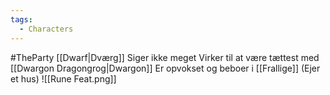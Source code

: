 ```yaml
---
tags:
  - Characters
---
```

#TheParty 
[[Dwarf|Dværg]]
Siger ikke meget
Virker til at være tættest med [[Dwargon Dragongrog|Dwargon]]
Er opvokset og beboer i [[Frallige]] (Ejer et hus)
![[Rune Feat.png]]